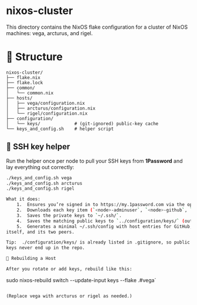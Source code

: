 # nixos-cluster

This directory contains the NixOS flake configuration for a cluster of NixOS machines: vega, arcturus, and rigel.

# 🧭 Structure

```
nixos-cluster/
├── flake.nix
├── flake.lock
├── common/
│   └── common.nix
├── hosts/
│   ├── vega/configuration.nix
│   ├── arcturus/configuration.nix
│   └── rigel/configuration.nix
├── configuration/
│   └── keys/             # (git-ignored) public-key cache
└── keys_and_config.sh    # helper script
```
## 🔑 SSH key helper

Run the helper once per node to pull your SSH keys from **1Password** and lay
everything out correctly:

```bash
./keys_and_config.sh vega
./keys_and_config.sh arcturus
./keys_and_config.sh rigel

What it does:
	1.	Ensures you’re signed in to https://my.1password.com via the op CLI.
	2.	Downloads each key item (`<node>-adminuser`, `<node>-github`, `<node>-intracom`).
	3.	Saves the private keys to `~/.ssh/`.
	4.	Saves the matching public keys to `../configuration/keys/` (outside Git, world-readable).
	5.	Generates a minimal ~/.ssh/config with host entries for GitHub, the node
itself, and its two peers.

Tip:  ./configuration/keys/ is already listed in .gitignore, so public
keys never end up in the repo.

🧪 Rebuilding a Host

After you rotate or add keys, rebuild like this:

```
sudo nixos-rebuild switch --update-input keys --flake .#vega`
```

(Replace vega with arcturus or rigel as needed.)
